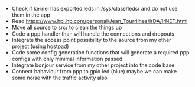 * Check if kernel has exported leds in /sys/class/leds/ and do not use them in the app
* Read https://www.hpl.hp.com/personal/Jean_Tourrilhes/IrDA/IrNET.html 
* Move all source to src/ to clean the things up
* Code a ppp handler than will handle the connections and dropouts
* Integrate the access point possibility to the source from my other project (using hostpad)
* Code some config generation functions that will generate a required ppp configs with only minimal information passed.
* Integrate bonjour service from my other project into the code base
* Connect bahaviour from ppp to gpio led (blue) maybe we can make some noise with the traffic activity also
